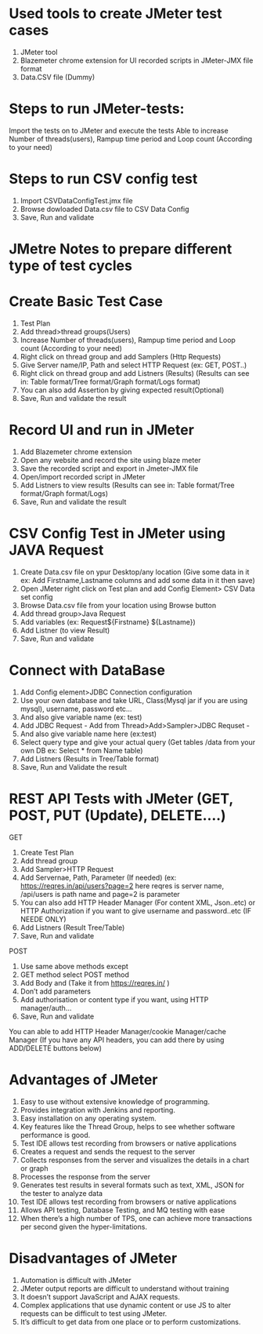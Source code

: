 
# Used tools to create JMeter test cases
1. JMeter tool
2. Blazemeter chrome extension for UI recorded scripts in JMeter-JMX file format
3. Data.CSV file (Dummy)

# Steps to run JMeter-tests:
Import the tests on to JMeter and execute the tests 
Able to increase Number of threads(users), Rampup time period and Loop count (According to your need)

# Steps to run CSV config test
1. Import CSVDataConfigTest.jmx file
2. Browse dowloaded Data.csv file to CSV Data Config
3. Save, Run and validate



# JMetre Notes to prepare different type of test cycles

# Create Basic Test Case

1. Test Plan
2. Add thread>thread groups(Users)
3. Increase Number of threads(users), Rampup time period and Loop count (According to your need)
4. Right click on thread group and add Samplers (Http Requests)
5. Give Server name/IP, Path and select HTTP Request (ex: GET, POST..)
6. Right click on thread group and add Listners (Results) (Results can see in: Table format/Tree format/Graph format/Logs format)
7. You can also add Assertion by giving expected result(Optional)
8. Save, Run and validate the result


# Record UI and run in JMeter

1. Add Blazemeter chrome extension
2. Open any website and record the site using blaze meter
3. Save the recorded script and export in Jmeter-JMX file
4. Open/import recorded script in JMeter
5. Add Listners to view results (Results can see in: Table format/Tree format/Graph format/Logs)
6. Save, Run and validate the result

# CSV Config Test in JMeter using JAVA Request

1. Create Data.csv file on ypur Desktop/any location (Give some data in it ex: Add Firstname,Lastname columns and add some data in it then save)
2. Open JMeter right click on Test plan and add Config Element> CSV Data set config
3. Browse Data.csv file from your location using Browse button
4. Add thread group>Java Request
5. Add variables (ex: Request${Firstname} ${Lastname})
6. Add Listner (to view Result)
7. Save, Run and validate

# Connect with DataBase

1. Add Config element>JDBC Connection configuration
2. Use your own database and take URL, Class(Mysql jar if you are using mysql), username, password etc…
3. And also give variable name (ex: test)
4. Add JDBC Request - Add from Thread>Add>Sampler>JDBC Requset - 
5. And also give variable name here (ex:test)
6. Select query type and give your actual query (Get tables /data from your own DB ex: Select * from Name table)
7. Add Listners (Results in Tree/Table format)
8. Save, Run and Validate the result

# REST API Tests with JMeter (GET, POST, PUT (Update), DELETE….)

GET

1. Create Test Plan
2. Add thread group
3. Add Sampler>HTTP Request
4. Add Servernae, Path, Parameter (If needed) (ex: https://reqres.in/api/users?page=2  here reqres is server name, /api/users is path name and page=2 is parameter 
5. You can also add HTTP Header Manager (For content XML, Json..etc) or HTTP Authorization if you want to give username and password..etc (IF NEEDE ONLY)
6. Add Listners (Result Tree/Table)
7. Save, Run and validate

POST 
1. Use same above methods except
2. GET method select POST method
3. Add Body and  (Take it from https://reqres.in/ )
4. Don’t add parameters
5. Add authorisation or content type if you want, using HTTP manager/auth…
6. Save, Run and validate

You can able to add HTTP Header Manager/cookie Manager/cache Manager (If you have any API headers, you can add there by using ADD/DELETE buttons below)



# Advantages of JMeter

1.	Easy to use without extensive knowledge of programming.
2.	Provides integration with Jenkins and reporting.
3.	Easy installation on any operating system.
4.	Key features like the Thread Group, helps to see whether software performance is good.
5.	Test IDE allows test recording from browsers or native applications
6.	Creates a request and sends the request to the server
7.	Collects responses from the server and visualizes the details in a chart or graph
8.	Processes the response from the server
9.	Generates test results in several formats such as text, XML, JSON for the tester to analyze data
10.	Test IDE allows test recording from browsers or native applications
11.	Allows API testing, Database Testing, and MQ testing with ease
12.	When there’s a high number of TPS, one can achieve more transactions per second given the hyper-limitations.


# Disadvantages of JMeter

1.	Automation is difficult with JMeter
2.	JMeter output reports are difficult to understand without training
3.	It doesn’t support JavaScript and AJAX requests.
4.	Complex applications that use dynamic content or use JS to alter requests can be difficult to test using JMeter.
5.	It’s difficult to get data from one place or to perform customizations.
